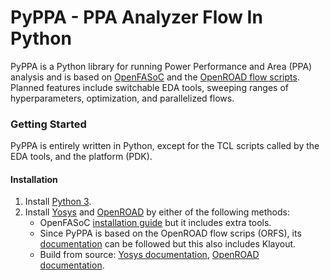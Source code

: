 # PyPPA - PPA Analyzer Flow In Python
PyPPA is a Python library for running Power Performance and Area (PPA) analysis and is based on [OpenFASoC](https://github.com/idea-fasoc/OpenFASOC) and the [OpenROAD flow scripts](https://github.com/The-OpenROAD-Project/OpenROAD-flow-scripts). Planned features include switchable EDA tools, sweeping ranges of hyperparameters, optimization, and parallelized flows.

### Getting Started
PyPPA is entirely written in Python, except for the TCL scripts called by the EDA tools, and the platform (PDK).

#### Installation
1. Install [Python 3](https://www.python.org/).
2. Install [Yosys](https://github.com/YosysHQ/yosys) and [OpenROAD](https://github.com/the-OpenROAD-Project/openroad) by either of the following methods:
	- OpenFASoC [installation guide](https://openfasoc.readthedocs.io/en/latest/getting-started.html) but it includes extra tools.
	- Since PyPPA is based on the OpenROAD flow scrips (ORFS), its [documentation](https://openroad-flow-scripts.readthedocs.io/en/latest/user/UserGuide.html) can be followed but this also includes Klayout.
	- Build from source: [Yosys documentation](https://yosyshq.net/yosys/download.html), [OpenROAD documentation](https://openroad.readthedocs.io/en/latest/user/Build.html).